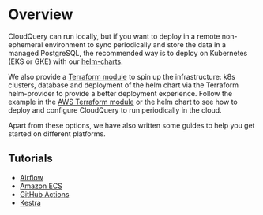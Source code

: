# Overview

CloudQuery can run locally, but if you want to deploy in a remote non-ephemeral environment to sync periodically and store the data in a managed PostgreSQL, the recommended way is to deploy on Kubernetes (EKS or GKE) with our [helm-charts](https://github.com/cloudquery/helm-charts).

We also provide a [Terraform module](https://github.com/cloudquery/terraform-aws-cloudquery) to spin up the infrastructure: k8s clusters, database and deployment of the helm chart via the Terraform helm-provider to provide a better deployment experience. Follow the example in the [AWS Terraform module](https://github.com/cloudquery/terraform-aws-cloudquery) or the helm chart to see how to deploy and configure CloudQuery to run periodically in the cloud.

Apart from these options, we have also written some guides to help you get started on different platforms.

## Tutorials

 - [Airflow](/docs/deployment/airflow)
 - [Amazon ECS](/docs/deployment/ecs)
 - [GitHub Actions](/docs/deployment/github-actions)
 - [Kestra](/docs/deployment/kestra)
